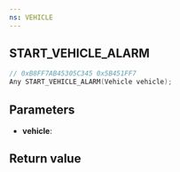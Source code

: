 ```yaml
---
ns: VEHICLE
---
```

## START_VEHICLE_ALARM

```c
// 0xB8FF7AB45305C345 0x5B451FF7
Any START_VEHICLE_ALARM(Vehicle vehicle);
```


## Parameters
* **vehicle**: 

## Return value
